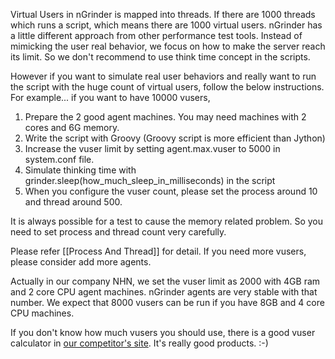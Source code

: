 Virtual Users in nGrinder is mapped into threads. If there are 1000 threads which runs a script, which means there are 1000 virtual users. nGrinder has a little different approach from other performance test tools. Instead of mimicking the user real behavior, we focus on how to make the server reach its limit. So we don't recommend to use think time concept in the scripts.

However if you want to simulate real user behaviors and really want to run the script with the huge count of virtual users, follow the below instructions. For example... if you want to have 10000 vusers,
>
1. Prepare the 2 good agent machines. You may need machines with 2 cores and 6G memory.
1. Write the script with Groovy (Groovy script is more efficient than Jython)
1. Increase the vuser limit by setting agent.max.vuser to 5000 in system.conf file.
1. Simulate thinking time with grinder.sleep(how_much_sleep_in_milliseconds) in the script
1. When you configure the vuser count, please set the process around 10 and thread around  500.

It is always possible for a test to cause the memory related problem. So you need to set process and thread count very carefully.

Please refer [[Process And Thread]] for detail.  If you need more vusers, please consider add more agents.

Actually in our company NHN, we set the vuser limit as 2000 with 4GB ram and 2 core CPU agent machines. nGrinder agents are very stable with that number. We expect that 8000 vusers can be run if you have 8GB and 4 core CPU machines.

If you don't know how much vusers you should use, there is a good vuser calculator in [our competitor's site](http://www.webperformance.com/library/tutorials/CalculateNumberOfLoadtestUsers/).    It's really good products. :-)
